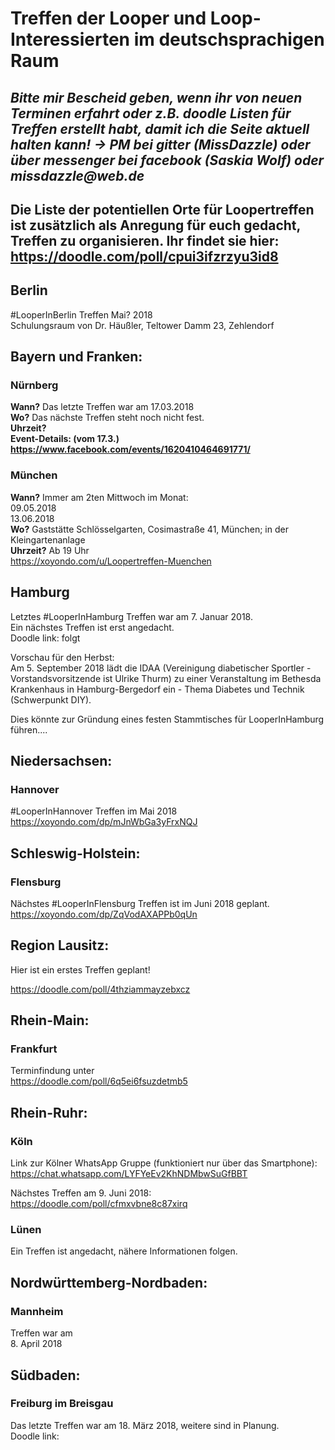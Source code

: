 # Treffen der Looper und Loop-Interessierten im deutschsprachigen Raum

## _Bitte mir Bescheid geben, wenn ihr von neuen Terminen erfahrt oder z.B. doodle Listen für Treffen erstellt habt, damit ich die Seite aktuell halten kann! -> PM bei gitter (MissDazzle) oder über messenger bei facebook (Saskia Wolf) oder missdazzle@web.de_

## Die Liste der potentiellen Orte für Loopertreffen ist zusätzlich als Anregung für euch gedacht, Treffen zu organisieren. Ihr findet sie hier: https://doodle.com/poll/cpui3ifzrzyu3id8  

## Berlin
#LooperInBerlin Treffen Mai? 2018  
Schulungsraum von Dr. Häußler, Teltower Damm 23, Zehlendorf    
 


## Bayern und Franken:

### Nürnberg
**Wann?** Das letzte Treffen war am 17.03.2018  
**Wo?**   Das nächste Treffen steht noch nicht fest.  
**Uhrzeit?**  
**Event-Details: (vom 17.3.) https://www.facebook.com/events/1620410464691771/**  

### München
**Wann?** Immer am 2ten Mittwoch im Monat:   
09.05.2018  
13.06.2018  
**Wo?** Gaststätte Schlösselgarten, Cosimastraße 41, München; in der Kleingartenanlage    
**Uhrzeit?** Ab 19 Uhr  
https://xoyondo.com/u/Loopertreffen-Muenchen 

## Hamburg
Letztes #LooperInHamburg Treffen war am 7. Januar 2018.  
Ein nächstes Treffen ist erst angedacht.  
Doodle link: folgt 
  
Vorschau für den Herbst:  
Am 5. September 2018 lädt die IDAA (Vereinigung diabetischer Sportler - Vorstandsvorsitzende ist Ulrike Thurm) zu einer Veranstaltung im Bethesda Krankenhaus in Hamburg-Bergedorf ein - Thema Diabetes und Technik (Schwerpunkt DIY).  
 
Dies könnte zur Gründung eines festen Stammtisches für LooperInHamburg führen.... 
 
 
## Niedersachsen:  
  
### Hannover  
#LooperInHannover Treffen im Mai 2018  
https://xoyondo.com/dp/mJnWbGa3yFrxNQJ  
 
 
## Schleswig-Holstein:  
  
### Flensburg  
Nächstes #LooperInFlensburg Treffen ist im Juni 2018 geplant.  
https://xoyondo.com/dp/ZqVodAXAPPb0qUn  
  
  
## Region Lausitz:

Hier ist ein erstes Treffen geplant!

https://doodle.com/poll/4thziammayzebxcz  
  
  
   
## Rhein-Main:  
  
### Frankfurt  
  
Terminfindung unter  
https://doodle.com/poll/6q5ei6fsuzdetmb5  


## Rhein-Ruhr:  
   
### Köln  
 
Link zur Kölner WhatsApp Gruppe (funktioniert nur über das Smartphone):  
https://chat.whatsapp.com/LYFYeEv2KhNDMbwSuGfBBT 
  
Nächstes Treffen am 9. Juni 2018:  
https://doodle.com/poll/cfmxvbne8c87xirq  
 
### Lünen  
Ein Treffen ist angedacht, nähere Informationen folgen.  

 
## Nordwürttemberg-Nordbaden:  
  
### Mannheim  
Treffen war am  
8. April 2018   

 
 
## Südbaden:  
  
### Freiburg im Breisgau  
Das letzte Treffen war am 18. März 2018, weitere sind in Planung.  
Doodle link:   




